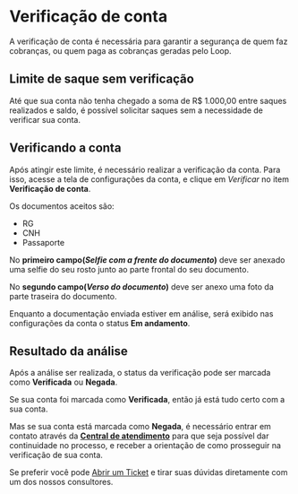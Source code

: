 # Verificação de conta

A verificação de conta é necessária para garantir a segurança de quem faz cobranças, ou quem paga as cobranças geradas pelo Loop.

## Limite de saque sem verificação

Até que sua conta não tenha chegado a soma de R$ 1.000,00 entre saques realizados e saldo, é possível solicitar saques sem a necessidade de verificar sua conta.

## Verificando a conta

Após atingir este limite, é necessário realizar a verificação da conta. Para isso, acesse a tela de configurações da conta, e clique em *Verificar* no item **Verificação de conta**.

Os documentos aceitos são:
- RG
- CNH
- Passaporte

No **primeiro campo(*Selfie com a frente do documento*)** deve ser anexado uma selfie do seu rosto junto ao parte frontal do seu documento.

No **segundo campo(*Verso do documento*)** deve ser anexo uma foto da parte traseira do documento.

Enquanto a documentação enviada estiver em análise, será exibido nas configurações da conta o status **Em andamento**.

## Resultado da análise

Após a análise ser realizada, o status da verificação pode ser marcada como **Verificada** ou **Negada**.

Se sua conta foi marcada como **Verificada**, então já está tudo certo com a sua conta.

Mas se sua conta está marcada como **Negada**, é necessário entrar em contato através da [**Central de atendimento**](https://loop.desk360.com.br) para que seja possível dar continuidade no processo, e receber a orientação de como prosseguir na verificação de sua conta.

Se preferir você pode [Abrir um Ticket](https://loop.desk360.com.br/tickets/new) e tirar suas dúvidas diretamente com um dos nossos consultores.
